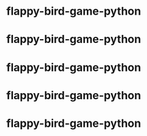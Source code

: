 # flappy-bird-game-python
# flappy-bird-game-python
# flappy-bird-game-python
# flappy-bird-game-python
# flappy-bird-game-python
